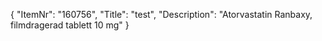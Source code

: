 {
  "ItemNr": "160756",
  "Title": "test",
  "Description": "Atorvastatin Ranbaxy, filmdragerad tablett 10 mg"
}